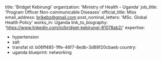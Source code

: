title: 'Bridget Kebirungi'
organization: 'Ministry of Health - Uganda'
job_title: 'Program Officer Non-communicable Diseases'
official_title: Miss
email_address: brikebz@gmail.com
post_nominal_letters: 'MSc. Global Health Policy'
works_in: Uganda
link_to_biography: 'https://www.linkedin.com/in/bridget-kebirungi-81078ab2/'
expertise:
  - hypertension
  - salt
  - transfat
id: b06ff485-1ffe-46f7-8edb-3d88f20cbaeb
country:
  - uganda
blueprint: networking
